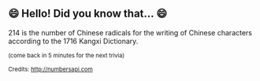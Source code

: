 ## 😄 Hello! Did you know that... 😄
214 is the number of Chinese radicals for the writing of Chinese characters according to the 1716 Kangxi Dictionary.

<sup>(come back in 5 minutes for the next trivia)</sup>


<sup>Credits: http://numbersapi.com</sup>
